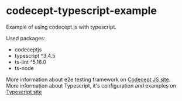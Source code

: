 # codecept-typescript-example
Example of using codecept.js with typescript.

Used packages:
- codeceptjs
- typescript ^3.4.5
- ts-lint ^5.16.0
- ts-node

More information about e2e testing framework on
[Codecept JS site](https://codecept.io).
<br>
More information about Typescript, it's configuration and examples on [Typescript site](https://www.typescriptlang.org/)
